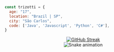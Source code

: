 ```javascript
const trizotti = {
  age: "17",
  location: "Brazil | SP",
  city: "São Carlos",
  code: ['Java', 'Javascript', 'Python', 'C#'],
}
```

<div align="center" style="width: 100%"> 

  [![GitHub Streak](https://streak-stats.demolab.com/?user=GustavoTrizotti&theme=dark)](https://git.io/streak-stats)
  <br>
  ![Snake animation](https://github.com/GustavoTrizotti/GustavoTrizotti/blob/output/github-contribution-grid-snake.svg)
 
</div>
